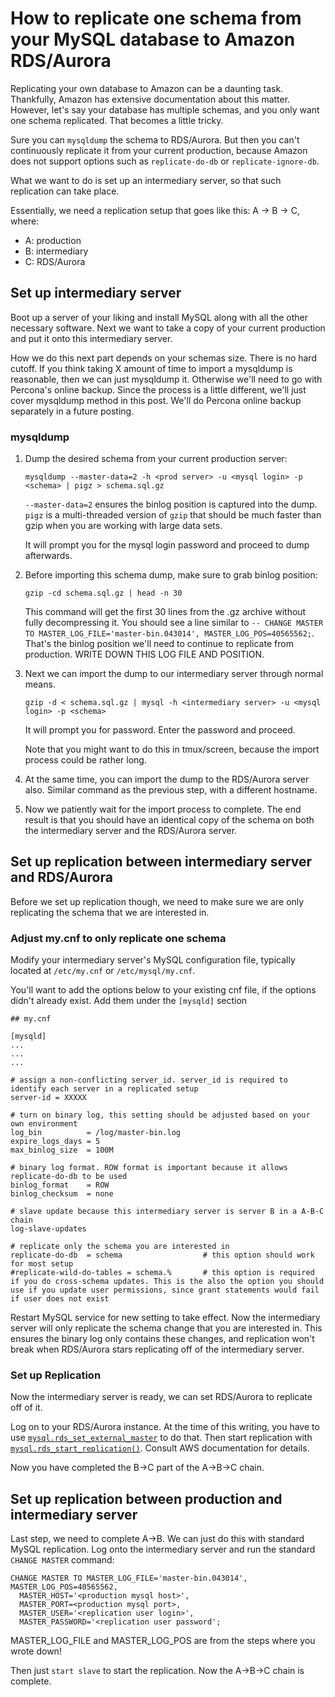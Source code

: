 # How to replicate one schema from your MySQL database to Amazon RDS/Aurora

Replicating your own database to Amazon can be a daunting task. Thankfully, Amazon has extensive documentation about this matter. However, let's say your database has multiple schemas, and you only want one schema replicated. That becomes a little tricky.

Sure you can `mysqldump` the schema to RDS/Aurora. But then you can't continuously replicate it from your current production, because Amazon does not support options such as `replicate-do-db` or `replicate-ignore-db`.

What we want to do is set up an intermediary server, so that such replication can take place.

Essentially, we need a replication setup that goes like this: A -> B -> C, where:

- A: production
- B: intermediary
- C: RDS/Aurora

## Set up intermediary server

Boot up a server of your liking and install MySQL along with all the other necessary software. Next we want to take a copy of your current production and put it onto this intermediary server.

How we do this next part depends on your schemas size. There is no hard cutoff. If you think taking X amount of time to import a mysqldump is reasonable, then we can just mysqldump it. Otherwise we'll need to go with Percona's online backup. Since the process is a little different, we'll just cover mysqldump method in this post. We'll do Percona online backup separately in a future posting.

### mysqldump

1. Dump the desired schema from your current production server:

    ```
    mysqldump --master-data=2 -h <prod server> -u <mysql login> -p <schema> | pigz > schema.sql.gz
    ```

    `--master-data=2` ensures the binlog position is captured into the dump. `pigz` is a multi-threaded version of `gzip` that should be much faster than gzip when you are working with large data sets.

    It will prompt you for the mysql login password and proceed to dump afterwards.

2. Before importing this schema dump, make sure to grab binlog position:

    ```
    gzip -cd schema.sql.gz | head -n 30
    ```

    This command will get the first 30 lines from the .gz archive without fully decompressing it. You should see a line similar to `-- CHANGE MASTER TO MASTER_LOG_FILE='master-bin.043014', MASTER_LOG_POS=40565562;`. That's the binlog position we'll need to continue to replicate from production. WRITE DOWN THIS LOG FILE AND POSITION.

3. Next we can import the dump to our intermediary server through normal means.

    ```
    gzip -d < schema.sql.gz | mysql -h <intermediary server> -u <mysql login> -p <schema>
    ```

    It will prompt you for password. Enter the password and proceed.

    Note that you might want to do this in tmux/screen, because the import process could be rather long.

4. At the same time, you can import the dump to the RDS/Aurora server also. Similar command as the previous step, with a different hostname.

5. Now we patiently wait for the import process to complete. The end result is that you should have an identical copy of the schema on both the intermediary server and the RDS/Aurora server.

## Set up replication between intermediary server and RDS/Aurora

Before we set up replication though, we need to make sure we are only replicating the schema that we are interested in.

### Adjust my.cnf to only replicate one schema

Modify your intermediary server's MySQL configuration file, typically located at `/etc/my.cnf` or `/etc/mysql/my.cnf`.

You'll want to add the options below to your existing cnf file, if the options didn't already exist. Add them under the `[mysqld]` section

```
## my.cnf

[mysqld]
...
...
...

# assign a non-conflicting server_id. server_id is required to identify each server in a replicated setup
server-id = XXXXX

# turn on binary log, this setting should be adjusted based on your own environment
log_bin          = /log/master-bin.log
expire_logs_days = 5
max_binlog_size  = 100M

# binary log format. ROW format is important because it allows replicate-do-db to be used
binlog_format    = ROW
binlog_checksum  = none

# slave update because this intermediary server is server B in a A-B-C chain
log-slave-updates

# replicate only the schema you are interested in
replicate-do-db  = schema                  # this option should work for most setup
#replicate-wild-do-tables = schema.%       # this option is required if you do cross-schema updates. This is the also the option you should use if you update user permissions, since grant statements would fail if user does not exist
```

Restart MySQL service for new setting to take effect. Now the intermediary server will only replicate the schema change that you are interested in. This ensures the binary log only contains these changes, and replication won't break when RDS/Aurora stars replicating off of the intermediary server.

### Set up Replication

Now the intermediary server is ready, we can set RDS/Aurora to replicate off of it.

Log on to your RDS/Aurora instance. At the time of this writing, you have to use [`mysql.rds_set_external_master`](https://docs.aws.amazon.com/AmazonRDS/latest/UserGuide/mysql_rds_set_external_master.html) to do that. Then start replication with [`mysql.rds_start_replication()`](https://docs.aws.amazon.com/AmazonRDS/latest/UserGuide/mysql_rds_start_replication.html). Consult AWS documentation for details.

Now you have completed the B->C part of the A->B->C chain.

## Set up replication between production and intermediary server

Last step, we need to complete A->B. We can just do this with standard MySQL replication. Log onto the intermediary server and run the standard `CHANGE MASTER` command:

```
CHANGE MASTER TO MASTER_LOG_FILE='master-bin.043014', MASTER_LOG_POS=40565562,
  MASTER_HOST='<production mysql host>',
  MASTER_PORT=<production mysql port>,
  MASTER_USER='<replication user login>',
  MASTER_PASSWORD='<replication user password';
```

MASTER_LOG_FILE and MASTER_LOG_POS are from the steps where you wrote down!

Then just `start slave` to start the replication. Now the A->B->C chain is complete.

